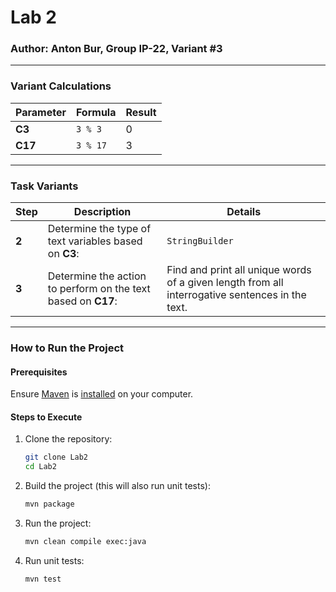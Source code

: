 # Lab 2
### Author: Anton Bur, Group IP-22, Variant #3

---

### Variant Calculations
| Parameter | Formula  | Result |  
|-----------|----------|--------|  
| **C3**    | `3 % 3`  | 0      |  
| **C17**   | `3 % 17` | 3      |  

---

### Task Variants
| Step | Description                                           | Details                                                                                   |  
|------|-------------------------------------------------------|-------------------------------------------------------------------------------------------|  
| **2** | Determine the type of text variables based on **C3**: | `StringBuilder`                                                                           |  
| **3** | Determine the action to perform on the text based on **C17**: | Find and print all unique words of a given length from all interrogative sentences in the text. |  

---

### How to Run the Project

#### Prerequisites
Ensure [Maven](https://maven.apache.org/guides/getting-started/maven-in-five-minutes.html) is [installed](https://maven.apache.org/download.cgi) on your computer.

#### Steps to Execute
1. Clone the repository:
   ```bash  
   git clone Lab2  
   cd Lab2  
   ```  

2. Build the project (this will also run unit tests):
   ```bash  
   mvn package  
   ```  

3. Run the project:
   ```bash  
   mvn clean compile exec:java  
   ```  

4. Run unit tests:
   ```bash  
   mvn test  
   ```  
